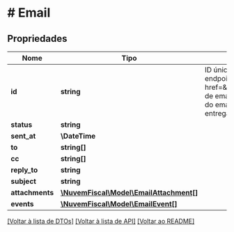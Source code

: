 # # Email

## Propriedades

Nome | Tipo | Descrição | Comentários
------------ | ------------- | ------------- | -------------
**id** | **string** | ID único gerado pela Nuvem Fiscal para este email.    Utilize-o no endpoint de &lt;a href&#x3D;\&quot;#tag/Email/operation/ConsultarEmail\&quot;&gt;consulta de email&lt;/a&gt;  para obter informações detalhadas sobre o envio do email e  rastrear todos os eventos relacionados, como envio, entrega, falhas e outros  eventos relevantes. |
**status** | **string** |  | [optional]
**sent_at** | **\DateTime** |  | [optional]
**to** | **string[]** |  | [optional]
**cc** | **string[]** |  | [optional]
**reply_to** | **string** |  | [optional]
**subject** | **string** |  | [optional]
**attachments** | [**\NuvemFiscal\Model\EmailAttachment[]**](EmailAttachment.md) |  | [optional]
**events** | [**\NuvemFiscal\Model\EmailEvent[]**](EmailEvent.md) |  | [optional]

[[Voltar à lista de DTOs]](../../README.md#models) [[Voltar à lista de API]](../../README.md#endpoints) [[Voltar ao README]](../../README.md)
